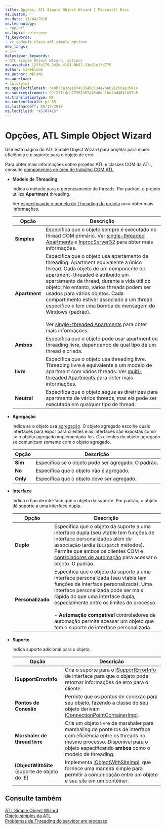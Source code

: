 ```yaml
---
title: Opções, ATL Simple Object Wizard | Microsoft Docs
ms.custom: ''
ms.date: 11/04/2016
ms.technology:
- cpp-atl
ms.topic: reference
f1_keywords:
- vc.codewiz.class.atl.simple.options
dev_langs:
- C++
helpviewer_keywords:
- ATL Simple Object Wizard, options
ms.assetid: 125fe179-942d-4181-8b82-33e92e1fd779
author: mikeblome
ms.author: mblome
ms.workload:
- cplusplus
ms.openlocfilehash: 548b75a3cee974538450534e25a091c56ae35014
ms.sourcegitcommit: 92f2fff4ce77387b57a4546de1bd4bd464fb51b6
ms.translationtype: MT
ms.contentlocale: pt-BR
ms.lasthandoff: 09/17/2018
ms.locfileid: "45707415"
---
```

# <a name="options-atl-simple-object-wizard"></a>Opções, ATL Simple Object Wizard

Use esta página do ATL Simple Object Wizard para projetar para maior eficiência e o suporte para o objeto de erro.

Para obter mais informações sobre projetos ATL e classes COM da ATL, consulte [componentes de área de trabalho COM ATL](../../atl/atl-com-desktop-components.md).

- **Modelo de Threading**

   Indica o método para o gerenciamento de threads. Por padrão, o projeto utiliza **Apartment** threading.

   Ver [especificando o modelo de Threading do projeto](../../atl/specifying-the-threading-model-for-a-project-atl.md) para obter mais informações.

   |Opção|Descrição|
   |------------|-----------------|
   |**Simples**|Especifica que o objeto sempre é executado no thread COM primário. Ver [single-threaded Apartments](/windows/desktop/com/single-threaded-apartments) e [InprocServer32](/windows/desktop/com/inprocserver32) para obter mais informações.|
   |**Apartment**|Especifica que o objeto usa apartamento de threading. Apartment equivalente a único thread. Cada objeto de um componente do apartment-threaded é atribuído um apartamento de thread, durante a vida útil do objeto; No entanto, vários threads podem ser usados para vários objetos. Cada compartimento estiver associado a um thread específico e tem uma bomba de mensagem do Windows (padrão).<br /><br /> Ver [single-threaded Apartments](/windows/desktop/com/single-threaded-apartments) para obter mais informações.|
   |**Ambos**|Especifica que o objeto pode usar apartment ou threading livre, dependendo de qual tipo de um thread é criada.|
   |**livre**|Especifica que o objeto usa threading livre. Threading livre é equivalente a um modelo de apartment com vários threads. Ver [multi-threaded Apartments](/windows/desktop/com/multithreaded-apartments) para obter mais informações.|
   |**Neutral**|Especifica que o objeto segue as diretrizes para apartments de vários threads, mas ela pode ser executada em qualquer tipo de thread.|

- **Agregação**

   Indica se o objeto usa [agregação](/windows/desktop/com/aggregation). O objeto agregado escolhe quais interfaces para expor para clientes e as interfaces são expostas como se o objeto agregado implementada-los. Os clientes do objeto agregado se comunicam somente com o objeto agregado.

   |Opção|Descrição|
   |------------|-----------------|
   |**Sim**|Especifica se o objeto pode ser agregado. O padrão.|
   |**No**|Especifica que o objeto não é agregado.|
   |**Only**|Especifica que o objeto deve ser agregado.|

- **Interface**

   Indica o tipo de interface que o objeto dá suporte. Por padrão, o objeto dá suporte a uma interface dupla.

   |Opção|Descrição|
   |------------|-----------------|
   |**Duplo**|Especifica que o objeto dá suporte a uma interface dupla (seu vtable tem funções de interface personalizados além de associação tardia `IDispatch` métodos). Permite que ambos os clientes COM e [controladores de automação](../../mfc/automation-clients.md) para acessar o objeto. O padrão.|
   |**Personalizado**|Especifica que o objeto dá suporte a uma interface personalizada (seu vtable tem funções de interface personalizada). Uma interface personalizada pode ser mais rápida do que uma interface dupla, especialmente entre os limites do processo.<br /><br /> -   **Automação compatível** controladores de automação permite acessar um objeto que tem o suporte de interface personalizada.|

- **Suporte**

   Indica suporte adicional para o objeto.

   |Opção|Descrição|
   |------------|-----------------|
   |**ISupportErrorInfo**|Cria o suporte para o [ISupportErrorInfo](../../atl/reference/isupporterrorinfoimpl-class.md) de interface para que o objeto pode retornar informações de erro para o cliente.|
   |**Pontos de Conexão**|Permite que os pontos de conexão para seu objeto, fazendo a classe do seu objeto derivam [IConnectionPointContainerImpl](../../atl/reference/iconnectionpointcontainerimpl-class.md).|
   |**Marshaler de thread livre**|Cria um objeto livre de marshaler para marshaling de ponteiros de interface com eficiência entre os threads no mesmo processo. Disponível para o objeto especificando **ambos** como o modelo de threading.|
   |**IObjectWithSite** (suporte de objeto do IE)|Implementa [IObjectWithSiteImpl](../../atl/reference/iobjectwithsiteimpl-class.md), que fornece uma maneira simple para permitir a comunicação entre um objeto e seu site em um contêiner.|

## <a name="see-also"></a>Consulte também

[ATL Simple Object Wizard](../../atl/reference/atl-simple-object-wizard.md)   
[Objeto simples da ATL](../../atl/reference/adding-an-atl-simple-object.md)   
[Problemas de Threading do servidor em processo](/windows/desktop/com/in-process-server-threading-issues)

